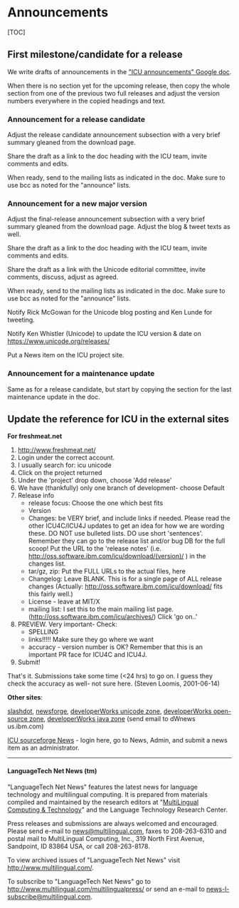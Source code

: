 # Announcements

[TOC]

## First milestone/candidate for a release

We write drafts of announcements in the ["ICU announcements" Google
doc](https://docs.google.com/document/d/1rSVKZaus2K3rF66bMfDjYZnA2KTSJZUBz4C58GQMHsQ/edit).

When there is no section yet for the upcoming release, then copy the whole
section from one of the previous two full releases and adjust the version
numbers everywhere in the copied headings and text.

### Announcement for a release candidate

Adjust the release candidate announcement subsection with a very brief summary
gleaned from the download page.

Share the draft as a link to the doc heading with the ICU team, invite comments
and edits.

When ready, send to the mailing lists as indicated in the doc. Make sure to use
bcc as noted for the "announce" lists.

### Announcement for a new major version

Adjust the final-release announcement subsection with a very brief summary
gleaned from the download page. Adjust the blog & tweet texts as well.

Share the draft as a link to the doc heading with the ICU team, invite comments
and edits.

Share the draft as a link with the Unicode editorial committee, invite comments,
discuss, adjust as agreed.

When ready, send to the mailing lists as indicated in the doc. Make sure to use
bcc as noted for the "announce" lists.

Notify Rick McGowan for the Unicode blog posting and Ken Lunde for tweeting.

Notify Ken Whistler (Unicode) to update the ICU version & date on
<https://www.unicode.org/releases/>

Put a News item on the ICU project site.

### Announcement for a maintenance update

Same as for a release candidate, but start by copying the section for the last
maintenance update in the doc.

## Update the reference for ICU in the external sites

**For freshmeat.net**

1.  <http://www.freshmeat.net/>
2.  Login under the correct account.
3.  I usually search for: icu unicode
4.  Click on the project returned
5.  Under the 'project' drop down, choose 'Add release'
6.  We have (thankfully) only one branch of development- choose Default
7.  Release info
    *   release focus: Choose the one which best fits
    *   Version
    *   Changes: be VERY brief, and include links if needed.
        Please read the other ICU4C/ICU4J updates to get an idea for how we are
        wording these. DO NOT use bulleted lists. DO use short 'sentences'.
        Remember they can go to the release list and/or bug DB for the full
        scoop!
        Put the URL to the 'release notes' (i.e.
        http://oss.software.ibm.com/icu/download/(version)/ ) in the changes
        list.
    *   tar/gz, zip: Put the FULL URLs to the actual files, here
    *   Changelog: Leave BLANK. This is for a single page of ALL release changes
        (Actually: http://oss.software.ibm.com/icu/download/ fits this fairly
        well.)
    *   License - leave at MIT/X
    *   mailing list: I set this to the main mailing list page.
        (http://oss.software.ibm.com/icu/archives/)
    Click 'go on..'
8.  PREVIEW.
    Very important- Check:
    *   SPELLING
    *   links!!!!! Make sure they go where we want
    *   accuracy - version number is OK?
    Remember that this is an important PR face for ICU4C and ICU4J.
9.  Submit!

That's it. Submissions take some time (<24 hrs) to go on. I guess they check the
accuracy as well- not sure here. (Steven Loomis, 2001-06-14)

**Other sites**:

[slashdot](http://slashdot.org/), [newsforge](http://newsforge.com/),
[developerWorks unicode zone](http://www.ibm.com/developerworks/unicode/),
[developerWorks open-source
zone](http://www.ibm.com/developerworks/opensource/), [developerWorks java
zone](http://www.ibm.com/developerworks/java/) (send email to dWnews <at>
us.ibm.com)

[ICU sourceforge News](http://sourceforge.net/projects/icu) - login here, go to
News, Admin, and submit a news item as an administrator.

---

#### LanguageTech Net News (tm)

"LanguageTech Net News" features the latest news for language technology and
multilingual computing. It is prepared from materials compiled and maintained by
the research editors at "[MultiLingual Computing &
Technology](http://www.multilingual.com/)" and the Language Technology Research
Center.

Press releases and submissions are always welcomed and encouraged. Please send
e-mail to [news@multilingual.com](mailto:news@multilingual.com), faxes to
208-263-6310 and postal mail to MultiLingual Computing, Inc., 319 North First
Avenue, Sandpoint, ID 83864 USA, or call 208-263-8178.

To view archived issues of "LanguageTech Net News" visit
<http://www.multilingual.com/>.

To subscribe to "LanguageTech Net News" go to
<http://www.multilingual.com/multilingualpress/> or send an e-mail to
[news-l-subscribe@multilingual.com](mailto:news-l-subscribe@multilingual.com).

